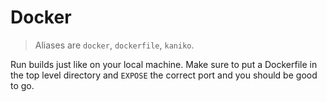 # Docker

> Aliases are `docker`, `dockerfile`, `kaniko`.

Run builds just like on your local machine. Make sure to put a Dockerfile in the top level directory and `EXPOSE` the correct port and you should be good to go.